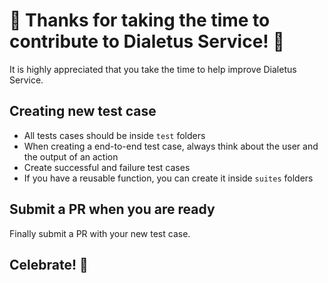 # 🎉 Thanks for taking the time to contribute to Dialetus Service! 🎉

It is highly appreciated that you take the time to help improve Dialetus Service.

## Creating new test case

- All tests cases should be inside `test` folders
- When creating a end-to-end test case, always think about the user and the output of an action
- Create successful and failure test cases
- If you have a reusable function, you can create it inside `suites` folders

## Submit a PR when you are ready

Finally submit a PR with your new test case.

## Celebrate! 🎉